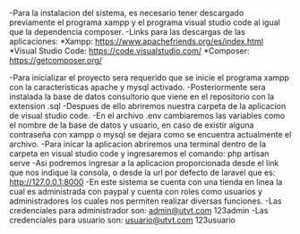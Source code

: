-Para la instalacion del sistema, es necesario tener descargado previamente el programa xampp y el programa visual studio code al igual que la dependencia composer.
-Links para las descargas de las aplicaciones: 
*Xampp: https://www.apachefriends.org/es/index.html
*Visual Studio Code: https://code.visualstudio.com/
*Composer: https://getcomposer.org/

-Para inicializar el proyecto sera requerido que se inicie el programa xampp con la caracteristicas apache y mysql activado.
-Posteriormente sera instalada la base de datos consultorio que viene en el repositorio con la extension .sql
-Despues de ello abriremos nuestra carpeta de la aplicacion de visual studio code.
-En el archivo .env cambiaremos las variables como el nombre de la base de datos y usuario, en caso de existir alguna contraseña con xampp o mysql se dejara como se encuentra actualmente el archivo.
-Para inicar la aplicacion abriremos una terminal dentro de la carpeta en visual studio code y ingresaremos el comando: php artisan serve
-Asi podremos ingresar a la aplicacion proporcionada desde el link que nos indique la consola, o desde la url por defecto de laravel que es: http://127.0.0.1:8000
-En este sistema se cuenta con una tienda en linea la cual es administrada con paypal y cuenta con roles como usuarios y administradores los cuales nos permiten realizar diversas funciones.
-Las credenciales para administrador son: 
    admin@utvt.com
    123admin
-Las credenciales para usuario son:
    usuario@utvt.com
    123usuario